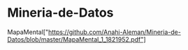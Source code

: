# Mineria-de-Datos

MapaMental["https://github.com/Anahi-Aleman/Mineria-de-Datos/blob/master/MapaMental_1_1821952.pdf"]
